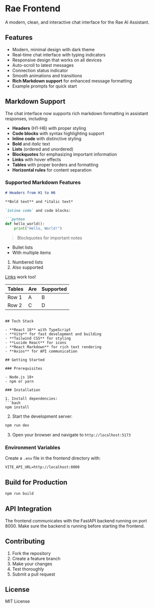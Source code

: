 # Rae Frontend

A modern, clean, and interactive chat interface for the Rae AI Assistant.

## Features

- Modern, minimal design with dark theme
- Real-time chat interface with typing indicators
- Responsive design that works on all devices
- Auto-scroll to latest messages
- Connection status indicator
- Smooth animations and transitions
- **Rich Markdown support** for enhanced message formatting
- Example prompts for quick start

## Markdown Support

The chat interface now supports rich markdown formatting in assistant responses, including:

- **Headers** (H1-H6) with proper styling
- **Code blocks** with syntax highlighting support
- **Inline code** with distinctive styling
- **Bold** and *italic* text
- **Lists** (ordered and unordered)
- **Blockquotes** for emphasizing important information
- **Links** with hover effects
- **Tables** with proper borders and formatting
- **Horizontal rules** for content separation

### Supported Markdown Features

```markdown
# Headers from H1 to H6

**Bold text** and *italic text*

`inline code` and code blocks:

```python
def hello_world():
    print("Hello, World!")
```

> Blockquotes for important notes

- Bullet lists
- With multiple items

1. Numbered lists
2. Also supported

[Links](https://example.com) work too!

| Tables | Are | Supported |
|--------|-----|-----------|
| Row 1  | A   | B         |
| Row 2  | C   | D         |
```

## Tech Stack

- **React 18** with TypeScript
- **Vite** for fast development and building
- **Tailwind CSS** for styling
- **Lucide React** for icons
- **React Markdown** for rich text rendering
- **Axios** for API communication

## Getting Started

### Prerequisites

- Node.js 18+ 
- npm or yarn

### Installation

1. Install dependencies:
```bash
npm install
```

2. Start the development server:
```bash
npm run dev
```

3. Open your browser and navigate to `http://localhost:5173`

### Environment Variables

Create a `.env` file in the frontend directory with:

```
VITE_API_URL=http://localhost:8000
```

## Build for Production

```bash
npm run build
```

## API Integration

The frontend communicates with the FastAPI backend running on port 8000. Make sure the backend is running before starting the frontend.

## Contributing

1. Fork the repository
2. Create a feature branch
3. Make your changes
4. Test thoroughly
5. Submit a pull request

## License

MIT License
